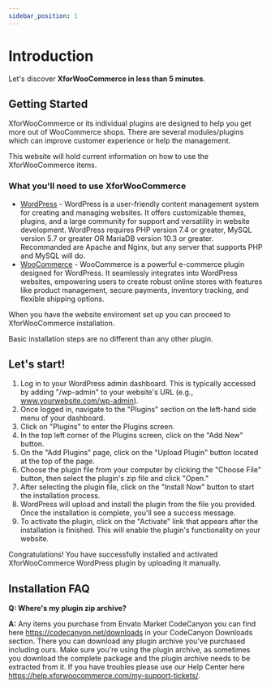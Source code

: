 ```yaml
---
sidebar_position: 1
---
```


# Introduction

Let's discover **XforWooCommerce in less than 5 minutes**.

## Getting Started

XforWooCommerce or its individual plugins are designed to help you get more out of WooCommerce shops. There are several modules/plugins which can improve customer experience or help the management.

This website will hold current information on how to use the XforWooCommerce items.

### What you'll need to use XforWooCommerce

- [WordPress](https://wordpress.org/) - WordPress is a user-friendly content management system for creating and managing websites. It offers customizable themes, plugins, and a large community for support and versatility in website development. WordPress requires PHP version 7.4 or greater, MySQL version 5.7 or greater OR MariaDB version 10.3 or greater. Recommanded are Apache and Nginx, but any server that supports PHP and MySQL will do.
- [WooCommerce](https://woocommerce.com/) - WooCommerce is a powerful e-commerce plugin designed for WordPress. It seamlessly integrates into WordPress websites, empowering users to create robust online stores with features like product management, secure payments, inventory tracking, and flexible shipping options.

When you have the website enviroment set up you can proceed to XforWooCommerce installation.

Basic installation steps are no different than any other plugin.

## Let's start!

1. Log in to your WordPress admin dashboard. This is typically accessed by adding "/wp-admin" to your website's URL (e.g., www.yourwebsite.com/wp-admin).
2. Once logged in, navigate to the "Plugins" section on the left-hand side menu of your dashboard.
3. Click on "Plugins" to enter the Plugins screen.
4. In the top left corner of the Plugins screen, click on the "Add New" button.
5. On the "Add Plugins" page, click on the "Upload Plugin" button located at the top of the page.
6. Choose the plugin file from your computer by clicking the "Choose File" button, then select the plugin's zip file and click "Open."
7. After selecting the plugin file, click on the "Install Now" button to start the installation process.
8. WordPress will upload and install the plugin from the file you provided. Once the installation is complete, you'll see a success message.
9. To activate the plugin, click on the "Activate" link that appears after the installation is finished. This will enable the plugin's functionality on your website.

Congratulations! You have successfully installed and activated XforWooCommerce WordPress plugin by uploading it manually.


## Installation FAQ

**Q: Where's my plugin zip archive?**

**A:** Any items you purchase from Envato Market CodeCanyon you can find here https://codecanyon.net/downloads in your CodeCanyon Downloads section. There you can download any plugin archive you've purchased including ours. Make sure you're using the plugin archive, as sometimes you download the complete package and the plugin archive needs to be extracted from it. If you have troubles please use our Help Center here https://help.xforwoocommerce.com/my-support-tickets/.
